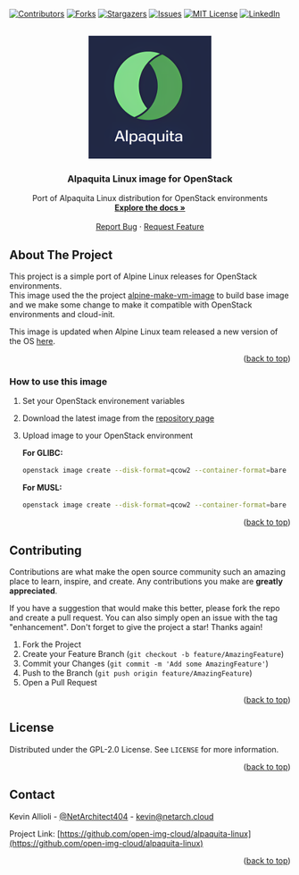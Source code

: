 <div id="top"></div>

<!-- PROJECT SHIELDS -->
[![Contributors][contributors-shield]][contributors-url]
[![Forks][forks-shield]][forks-url]
[![Stargazers][stars-shield]][stars-url]
[![Issues][issues-shield]][issues-url]
[![MIT License][license-shield]][license-url]
[![LinkedIn][linkedin-shield]][linkedin-url]


<!-- PROJECT LOGO -->
<br />
<div align="center">
  <a href="[https://github.com/open-img-cloud/alpaquita-linux](https://github.com/open-img-cloud/alpaquita-linux)">
    <img src="img/logo.png" alt="Logo" width="220">
  </a>

<h3 align="center">Alpaquita Linux image for OpenStack</h3>

  <p align="center">
    Port of Alpaquita Linux distribution for OpenStack environments
    <br />
    <a href="https://github.com/open-img-cloud/alpaquita-linux"><strong>Explore the docs »</strong></a>
    <br />
    <br />
    <a href="https://github.com/open-img-cloud/alpaquita-linux/issues">Report Bug</a>
    ·
    <a href="https://github.com/open-img-cloud/alpaquita-linux/issues">Request Feature</a>
  </p>
</div>

<!-- ABOUT THE PROJECT -->
## About The Project

This project is a simple port of Alpine Linux releases for OpenStack environments.  
This image used the the project [alpine-make-vm-image](https://github.com/alpinelinux/alpine-make-vm-image "alpine-make-vm-image project") to build base image and we make some change to make it compatible with OpenStack environments and cloud-init.  

This image is updated when Alpine Linux team released a new version of the OS [here](https://packages.bell-sw.com/browse/alpaquita/glibc/stream/releases/x86_64/ "Alpaquita Linux Repository").


<p align="right">(<a href="#top">back to top</a>)</p>

### How to use this image

1. Set your OpenStack environement variables
2. Download the latest image from the [repository page](https://repo.openimages.cloud/alpaquita-linux/ "Images Repository")
3. Upload image to your OpenStack environment  

   **For GLIBC:**
   ```sh
   openstack image create --disk-format=qcow2 --container-format=bare --file alpaquita-<VERSION>-glibc-x86_64.qcow2  'Alpaquita Linux Stream (glibc)'
   ```
   **For MUSL:**
   ```sh
   openstack image create --disk-format=qcow2 --container-format=bare --file alpaquita-<VERSION>-musl-x86_64.qcow2  'Alpaquita Linux Stream (musl)'
   ```

<p align="right">(<a href="#top">back to top</a>)</p>

<!-- CONTRIBUTING -->
## Contributing

Contributions are what make the open source community such an amazing place to learn, inspire, and create. Any contributions you make are **greatly appreciated**.

If you have a suggestion that would make this better, please fork the repo and create a pull request. You can also simply open an issue with the tag "enhancement".
Don't forget to give the project a star! Thanks again!

1. Fork the Project
2. Create your Feature Branch (`git checkout -b feature/AmazingFeature`)
3. Commit your Changes (`git commit -m 'Add some AmazingFeature'`)
4. Push to the Branch (`git push origin feature/AmazingFeature`)
5. Open a Pull Request

<p align="right">(<a href="#top">back to top</a>)</p>



<!-- LICENSE -->
## License

Distributed under the GPL-2.0 License. See `LICENSE` for more information.

<p align="right">(<a href="#top">back to top</a>)</p>



<!-- CONTACT -->
## Contact

Kevin Allioli - [@NetArchitect404](https://x.com/NetArchitect404) - kevin@netarch.cloud

Project Link: [https://github.com/open-img-cloud/alpaquita-linux](https://github.com/open-img-cloud/alpaquita-linux)

<p align="right">(<a href="#top">back to top</a>)</p>


<!-- MARKDOWN LINKS & IMAGES -->
<!-- https://www.markdownguide.org/basic-syntax/#reference-style-links -->
[contributors-shield]: https://img.shields.io/github/contributors/open-img-cloud/alpaquita-linux.svg?style=for-the-badge
[contributors-url]: https://github.com/open-img-cloud/alpaquita-linux/graphs/contributors
[forks-shield]: https://img.shields.io/github/forks/open-img-cloud/alpaquita-linux.svg?style=for-the-badge
[forks-url]: https://github.com/open-img-cloud/alpaquita-linux/network/members
[stars-shield]: https://img.shields.io/github/stars/open-img-cloud/alpaquita-linux.svg?style=for-the-badge
[stars-url]: https://github.com/open-img-cloud/alpaquita-linux/stargazers
[issues-shield]: https://img.shields.io/github/issues/open-img-cloud/alpaquita-linux.svg?style=for-the-badge
[issues-url]: https://github.com/open-img-cloud/alpaquita-linux/issues
[license-shield]: https://img.shields.io/github/license/open-img-cloud/alpaquita-linux.svg?style=for-the-badge
[license-url]: https://github.com/open-img-cloud/alpaquita-linux/blob/master/LICENSE
[linkedin-shield]: https://img.shields.io/badge/-LinkedIn-black.svg?style=for-the-badge&logo=linkedin&colorB=555
[linkedin-url]: https://linkedin.com/in/kevinallioli
